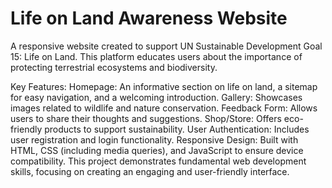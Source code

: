 # Life on Land Awareness Website

A responsive website created to support UN Sustainable Development Goal 15: Life on Land. This platform educates users about the importance of protecting terrestrial ecosystems and biodiversity.

Key Features:
   Homepage: An informative section on life on land, a sitemap for easy navigation, and a welcoming introduction.
   Gallery: Showcases images related to wildlife and nature conservation.
   Feedback Form: Allows users to share their thoughts and suggestions.
   Shop/Store: Offers eco-friendly products to support sustainability.
   User Authentication: Includes user registration and login functionality.
   Responsive Design: Built with HTML, CSS (including media queries), and JavaScript to ensure device compatibility.
This project demonstrates fundamental web development skills, focusing on creating an engaging and user-friendly interface.

